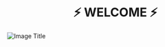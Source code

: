 
<h1 align="center">⚡ WELCOME ⚡</h1>



![Image Title](https://www.flickr.com/photos/199671638@N08/53359177162/in/dateposted-public/lightbox/#)
